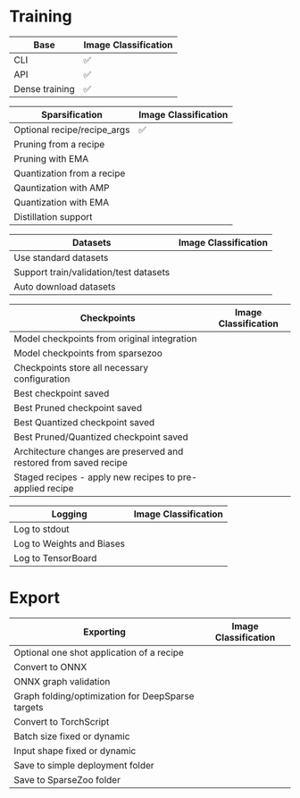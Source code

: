 # Training

| Base | Image Classification |
| --- | --- |
| CLI | ✅ |
| API | ✅ |
| Dense training | ✅ |

| Sparsification | Image Classification |
| --- | --- |
| Optional recipe/recipe_args | ✅ |
| Pruning from a recipe | |
| Pruning with EMA | |
| Quantization from a recipe | |
| Qauntization with AMP | |
| Quantization with EMA | |
| Distillation support | |

| Datasets | Image Classification |
| --- | --- |
| Use standard datasets | |
| Support train/validation/test datasets | |
| Auto download datasets | | 

| Checkpoints | Image Classification |
| --- | --- |
| Model checkpoints from original integration | |
| Model checkpoints from sparsezoo | |
| Checkpoints store all necessary configuration | |
| Best checkpoint saved | |
| Best Pruned checkpoint saved | |
| Best Quantized checkpoint saved | |
| Best Pruned/Quantized checkpoint saved | |
| Architecture changes are preserved and restored from saved recipe | |
| Staged recipes - apply new recipes to pre-applied recipe | |

| Logging | Image Classification |
| --- | --- |
| Log to stdout | |
| Log to Weights and Biases | |
| Log to TensorBoard | |

# Export

| Exporting | Image Classification |
| --- | --- |
| Optional one shot application of a recipe | |
| Convert to ONNX | |
| ONNX graph validation | |
| Graph folding/optimization for DeepSparse targets | |
| Convert to TorchScript | |
| Batch size fixed or dynamic | |
| Input shape fixed or dynamic | |
| Save to simple deployment folder | |
| Save to SparseZoo folder | |

